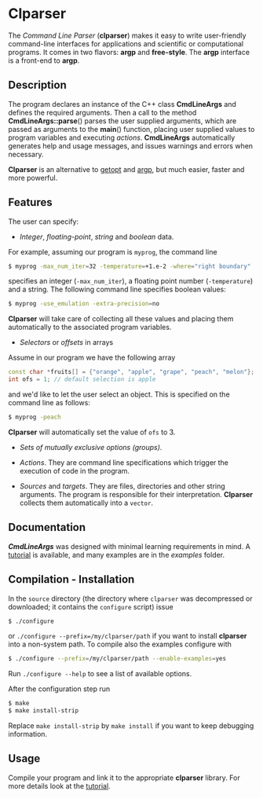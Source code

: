 # Clparser #

The _Command Line Parser_ (**clparser**) makes it easy to write user-friendly command-line interfaces for applications and scientific or computational programs. It comes in two flavors: **argp** and **free-style**. The **argp** interface is a front-end to **argp**.

## Description ##
The program declares an instance of the C++ class **CmdLineArgs** and defines the required arguments. Then a call to the method **CmdLineArgs::parse**() parses the user supplied arguments, which are passed as arguments to the **main**() function, placing user supplied values to program variables and executing _actions_. **CmdLineArgs** automatically generates help and usage messages, and issues warnings and errors when necessary.

**Clparser** is an alternative to [getopt](https://www.gnu.org/software/libc/manual/html_node/Getopt.html) and [argp](https://www.gnu.org/software/libc/manual/html_node/Argp.html), but much easier, faster and more powerful.

## Features ##
The user can specify:

* _Integer_, _floating-point_, _string_ and _boolean_ data.   

For example, assuming our program is `myprog`, the command line
```bash
$ myprog -max_num_iter=32 -temperature=+1.e-2 -where="right boundary"
```
specifies an integer (`-max_num_iter`), a floating point number (`-temperature`) and a string. The following command line specifies boolean values:
```bash
$ myprog -use_emulation -extra-precision=no
```
**Clparser** will take care of collecting all these values and placing them automatically to the associated program variables.

* _Selectors_ or _offsets_ in arrays  

Assume in our program we have the following array  
```c++
const char *fruits[] = {"orange", "apple", "grape", "peach", "melon"};  
int ofs = 1; // default selection is apple
```
and we'd like to let the user select an object. This is specified on the command line as follows:
```bash
$ myprog -peach
```
**Clparser** will automatically set the value of `ofs` to 3.

* _Sets of mutually exclusive options (groups)_.

* _Actions_. They are command line specifications which trigger the execution of code in the program.

* _Sources_ and _targets_. They are files, directories and other string arguments. The program is responsible for their interpretation. **Clparser** collects them automatically into a `vector`.

## Documentation ##
**_CmdLineArgs_** was designed with minimal learning requirements in mind. A [tutorial](https://github.com/faliagas/clparser/wiki "clparser tutorial") is available, and many examples are in the _examples_ folder.

## Compilation - Installation ##
In the `source` directory (the directory where `clparser` was decompressed or downloaded; it contains the `configure` script) issue
```bash
$ ./configure
```
or `./configure --prefix=/my/clparser/path` if you want to install **clparser** into a non-system path. To compile also the examples configure with
```bash
$ ./configure --prefix=/my/clparser/path --enable-examples=yes
```
Run `./configure --help` to see a list of available options.

After the configuration step run
```bash
$ make
$ make install-strip
```
Replace `make install-strip` by `make install` if you want to keep debugging information.

## Usage ##
Compile your program and link it to the appropriate **clparser** library. For more details look at the [tutorial](https://github.com/faliagas/clparser/wiki "clparser tutorial").
